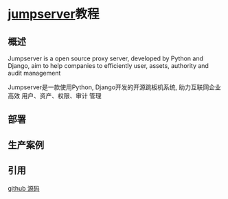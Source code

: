 # [jumpserver](http://www.jumpserver.org)教程

## 概述

Jumpserver is a open source proxy server, developed by Python and Django, aim to help companies to efficiently user,
assets, authority and audit management

Jumpserver是一款使用Python, Django开发的开源跳板机系统, 助力互联网企业高效 用户、资产、权限、审计 管理


## 部署


## 生产案例







## 引用


[github 源码](https://github.com/jumpserver)

[]()

[]()
